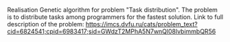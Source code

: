 Realisation Genetic algorithm for problem "Task distribution". The problem is to distribute tasks among programmers for the fastest solution. 
Link to full description of the problem: https://imcs.dvfu.ru/cats/problem_text?cid=6824541;cpid=6983417;sid=GWdzT2MPhA5N7wnQl08lvbimmbQR56

